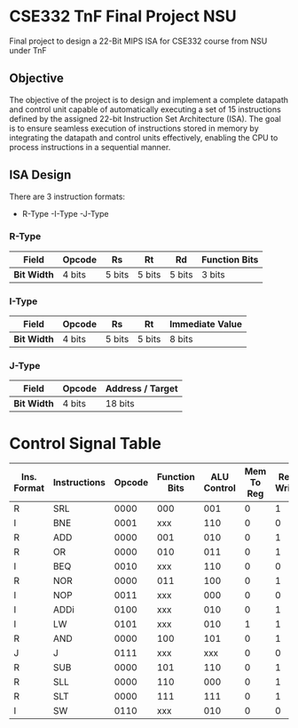 # CSE332 TnF Final Project NSU
 Final project to design a 22-Bit MIPS ISA for CSE332 course from NSU under TnF

## Objective
The objective of the project is to design and implement a complete datapath and control unit capable of automatically executing a set of 15 instructions defined by the assigned 22-bit Instruction Set Architecture (ISA). The goal is to ensure seamless execution of instructions stored in memory by integrating the datapath and control units effectively, enabling the CPU to process instructions in a sequential manner.

## ISA Design
There are 3 instruction formats:
- R-Type
-I-Type
-J-Type


### R-Type
| Field          | Opcode | Rs   | Rt   | Rd   | Function Bits |
|----------------|--------|------|------|------|---------------|
| **Bit Width**  | 4 bits | 5 bits | 5 bits | 5 bits | 3 bits      |

### I-Type
| Field          | Opcode | Rs   | Rt   | Immediate Value |
|----------------|--------|------|------|-----------------|
| **Bit Width**  | 4 bits | 5 bits | 5 bits | 8 bits         |

### J-Type
| Field          | Opcode | Address / Target  |
|----------------|--------|--------------------|
| **Bit Width**  | 4 bits | 18 bits           |

# Control Signal Table
| Ins. Format | Instructions | Opcode | Function Bits | ALU Control | Mem To Reg | Reg Write | Mem Write | Mem Read | Branch | Jump | ALU Src | ALU OP | Reg Dest |
|-------------|--------------|--------|---------------|-------------|------------|-----------|-----------|----------|---------|------|---------|---------|-----------|
| R | SRL | 0000 | 000 | 001 | 0 | 1 | 0 | 0 | 0 | 0 | 0 | 10 | 1 |
| I | BNE | 0001 | xxx | 110 | 0 | 0 | 0 | 0 | 1 | 0 | 0 | 01 | 0 |
| R | ADD | 0000 | 001 | 010 | 0 | 1 | 0 | 0 | 0 | 0 | 0 | 10 | 1 |
| R | OR | 0000 | 010 | 011 | 0 | 1 | 0 | 0 | 0 | 0 | 0 | 10 | 1 |
| I | BEQ | 0010 | xxx | 110 | 0 | 0 | 0 | 0 | 1 | 0 | 0 | 01 | 0 |
| R | NOR | 0000 | 011 | 100 | 0 | 1 | 0 | 0 | 0 | 0 | 0 | 10 | 1 |
| I | NOP | 0011 | xxx | 000 | 0 | 0 | 0 | 0 | 0 | 0 | 0 | 00 | 0 |
| I | ADDi | 0100 | xxx | 010 | 0 | 1 | 0 | 0 | 0 | 0 | 1 | 00 | 0 |
| I | LW | 0101 | xxx | 010 | 1 | 1 | 0 | 1 | 0 | 0 | 1 | 00 | 0 |
| R | AND | 0000 | 100 | 101 | 0 | 1 | 0 | 0 | 0 | 0 | 0 | 10 | 1 |
| J | J | 0111 | xxx | xxx | 0 | 0 | 0 | 0 | 0 | 1 | 0 | xx | 0 |
| R | SUB | 0000 | 101 | 110 | 0 | 1 | 0 | 0 | 0 | 0 | 0 | 10 | 1 |
| R | SLL | 0000 | 110 | 000 | 0 | 1 | 0 | 0 | 0 | 0 | 0 | 10 | 1 |
| R | SLT | 0000 | 111 | 111 | 0 | 1 | 0 | 0 | 0 | 0 | 0 | 10 | 1 |
| I | SW | 0110 | xxx | 010 | 0 | 0 | 1 | 0 | 0 | 0 | 1 | 00 | 0 |
